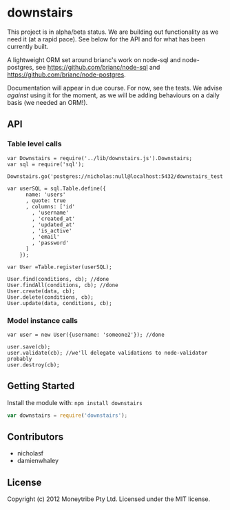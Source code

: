 # downstairs
This project is in alpha/beta status. We are building out functionality as we need it (at a rapid pace). See below for the API and for what has been currently built.

A lightweight ORM set around brianc's work on node-sql and node-postgres, see https://github.com/brianc/node-sql and https://github.com/brianc/node-postgres.

Documentation will appear in due course. For now, see the tests. We advise *against* using it for the moment, as we will be adding behaviours on a daily basis (we needed an ORM!). 

## API

### Table level calls
```
var Downstairs = require('../lib/downstairs.js').Downstairs;
var sql = require('sql');

Downstairs.go('postgres://nicholas:null@localhost:5432/downstairs_test'); 

var userSQL = sql.Table.define({
      name: 'users'
      , quote: true
      , columns: ['id' 
        , 'username' 
        , 'created_at'
        , 'updated_at'
        , 'is_active'
        , 'email'
        , 'password'
      ]
    });

var User =Table.register(userSQL);

User.find(conditions, cb); //done
User.findAll(conditions, cb); //done
User.create(data, cb);
User.delete(conditions, cb);
User.update(data, conditions, cb);
```

### Model instance calls

```
var user = new User({username: 'someone2'}); //done

user.save(cb);
user.validate(cb); //we'll delegate validations to node-validator probably
user.destroy(cb);
```

## Getting Started
Install the module with: `npm install downstairs`

```javascript
var downstairs = require('downstairs');
```

## Contributors
* nicholasf
* damienwhaley

## License
Copyright (c) 2012 Moneytribe Pty Ltd.
Licensed under the MIT license.
